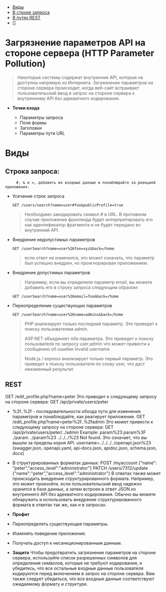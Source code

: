* [Виды](#Виды)
* [В строке запроса](##Строка)
* [В путях REST](#REST)
* []

  
# Загрязнение параметров API на стороне сервера (HTTP Parameter Pollution)

> Некоторые системы содержат внутренние API, которые не доступны напрямую из Интернета. Загрязнение параметров на стороне сервера происходит, когда веб-сайт встраивает пользовательский ввод в запрос на стороне сервера к внутреннему API без адекватного кодирования. 

* **Точки входа**
  
  * Параметры запроса
  * Поля формы
  * Заголовки 
  * Параметры пути URL

# Виды

## Строка запроса:

         #, & и =, добавить во входные данные и понаблюдайте за реакцией приложения.
 	
  * Усечение строк запроса

        GET /users/search?name=user#foo&publicProfile=true
    
    > Необходимо закодировать символ # в URL. В противном случае приложение фронтенда будет интерпретировать его как идентификатор фрагмента и не будет передано во внутренний API.

  * Внедрение недопустимых параметров

        GET /userSearch?name=user%26foo=xyz&back=/home
    > если ответ не изменился, это может означать, что параметр был успешно внедрен, но проигнорирован приложением.
    
  * Внедрение допустимых параметров
    
      > Например, если вы определили параметр email, вы можете добавить его в строку запроса следующим образом:

        GET /userSearch?name=user%26email=foo&back=/home

  * Переопределение существующих параметров

        GET /userSearch?name=user%26name=admins&back=/home

      > PHP анализирует только последний параметр. Это приведет к поиску пользователем admin.
      > 
      > ASP.NET объединяет оба параметра. Это приведет к поиску пользователя по запросу user,admin что может привести к сообщению об ошибке Invalid username.
      > 
      > Node.js / express анализирует только первый параметр. Это приведет к поиску пользователя по слову user, что даст неизменный результат.

## REST




  
  



GET /edit_profile.php?name=peter
Это приводит к следующему запросу на стороне сервера:
GET /api/private/users/peter
* %2f..%2f - последовательности обхода пути для изменения параметров и понаблюдайте, как реагирует приложение.
GET /edit_profile.php?name=peter%2f..%2fadmin
Это может привести к следующему запросу на стороне сервера:
GET /api/private/users/peter/../admin
Example:
param%23
param%3F
./param
../param%23
../../../%23
Not found. Это означает, что вы вышли за пределы корня API.
username=../../../../openapi.json%23 (swagger.json, openapi.yaml, api-docs.json, apidoc.json, schema.json, docs)

*	В структурированных форматах данных:
POST /myaccount
{"name": "peter\",\"access_level\":\"administrator"}
PATCH /users/7312/update
{"name":"peter","access_level":"administrator"}
В ответах также может происходить внедрение структурированного формата. Например, это может произойти, если пользовательский ввод надежно хранится в базе данных, а затем встроен в ответ JSON из внутреннего API без адекватного кодирования. Обычно вы можете обнаружить и использовать внедрение структурированного формата в ответах так же, как и в запросах.

* **Профит**
* Переопределять существующие параметры.
* Изменять поведение приложения.
* Получать доступ к несанкционированным данным.

* **Защита**
Чтобы предотвратить загрязнение параметров на стороне сервера, используйте список разрешенных символов для определения символов, которые не требуют кодирования, и убедитесь, что все остальные входные данные пользователя кодируются перед включением в запрос на стороне сервера. Вам также следует убедиться, что все входные данные соответствуют ожидаемому формату и структуре.
